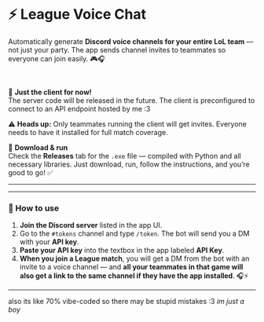 # ⚡ League Voice Chat

Automatically generate **Discord voice channels for your entire LoL team** — not just your party. The app sends channel invites to teammates so everyone can join easily. 🎮🎧

<br>

🚀 **Just the client for now!**  
The server code will be released in the future. The client is preconfigured to connect to an API endpoint hosted by me :3

⚠️ **Heads up:** Only teammates running the client will get invites. Everyone needs to have it installed for full match coverage.
<br>

💾 **Download & run**  
Check the **Releases** tab for the `.exe` file — compiled with Python and all necessary libraries. Just download, run, follow the instructions, and you’re good to go! ✅
****

---

### 📝 How to use

1. **Join the Discord server** listed in the app UI.  
2. Go to the `#tokens` channel and type `/token`. The bot will send you a DM with your **API key**.  
3. **Paste your API key** into the textbox in the app labeled **API Key**.  
4. **When you join a League match**, you will get a DM from the bot with an invite to a voice channel — and **all your teammates in that game will also get a link to the same channel if they have the app installed**. 🎧⚡

---

also its like 70% vibe-coded so there may be stupid mistakes :3
*im just a boy*
